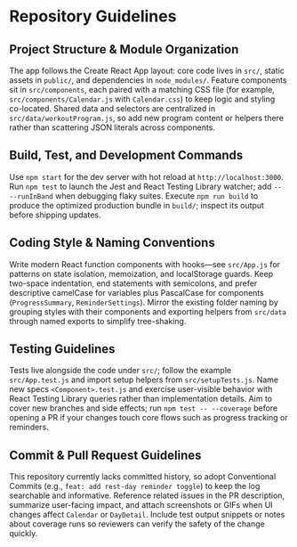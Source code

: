 # Repository Guidelines

## Project Structure & Module Organization
The app follows the Create React App layout: core code lives in `src/`, static assets in `public/`, and dependencies in `node_modules/`. Feature components sit in `src/components`, each paired with a matching CSS file (for example, `src/components/Calendar.js` with `Calendar.css`) to keep logic and styling co-located. Shared data and selectors are centralized in `src/data/workoutProgram.js`, so add new program content or helpers there rather than scattering JSON literals across components.

## Build, Test, and Development Commands
Use `npm start` for the dev server with hot reload at `http://localhost:3000`. Run `npm test` to launch the Jest and React Testing Library watcher; add `-- --runInBand` when debugging flaky suites. Execute `npm run build` to produce the optimized production bundle in `build/`; inspect its output before shipping updates.

## Coding Style & Naming Conventions
Write modern React function components with hooks—see `src/App.js` for patterns on state isolation, memoization, and localStorage guards. Keep two-space indentation, end statements with semicolons, and prefer descriptive camelCase for variables plus PascalCase for components (`ProgressSummary`, `ReminderSettings`). Mirror the existing folder naming by grouping styles with their components and exporting helpers from `src/data` through named exports to simplify tree-shaking.

## Testing Guidelines
Tests live alongside the code under `src/`; follow the example `src/App.test.js` and import setup helpers from `src/setupTests.js`. Name new specs `<Component>.test.js` and exercise user-visible behavior with React Testing Library queries rather than implementation details. Aim to cover new branches and side effects; run `npm test -- --coverage` before opening a PR if your changes touch core flows such as progress tracking or reminders.

## Commit & Pull Request Guidelines
This repository currently lacks committed history, so adopt Conventional Commits (e.g., `feat: add rest-day reminder toggle`) to keep the log searchable and informative. Reference related issues in the PR description, summarize user-facing impact, and attach screenshots or GIFs when UI changes affect `Calendar` or `DayDetail`. Include test output snippets or notes about coverage runs so reviewers can verify the safety of the change quickly.
